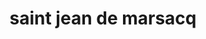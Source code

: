 ---
title: saint jean de marsacq
url: /saint-jean-de-marsacq/
latitude: 43.616
longitude: -1.268
---